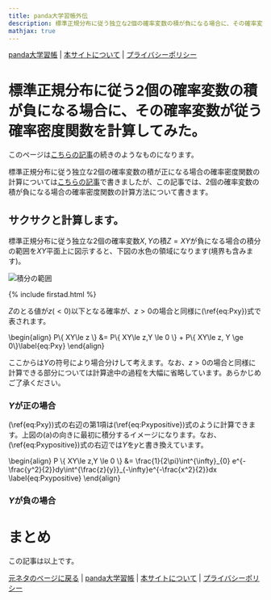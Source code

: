 ```yaml
---
title: panda大学習帳外伝
description: 標準正規分布に従う独立な2個の確率変数の積が負になる場合に、その確率変数が従う確率密度関数を計算してみた。
mathjax: true
---
```

[panda大学習帳](https://pandanote.info/) \| [本サイトについて](https://sidestory.pandanote.info/about/) \| [プライバシーポリシー](https://pandanote.info/?page_id=69)

# 標準正規分布に従う2個の確率変数の積が負になる場合に、その確率変数が従う確率密度関数を計算してみた。
このページは[こちらの記事](https://pandanote.info/?p=3657)の続きのようなものになります。

標準正規分布に従う独立な2個の確率変数の積が正になる場合の確率密度関数の計算については[こちらの記事](https://pandanote.info/?p=3657)で書きましたが、この記事では、2個の確率変数の積が負になる場合の確率密度関数の計算方法について書きます。

## サクサクと計算します。
標準正規分布に従う独立な2個の確率変数$X,Y$の積$Z=XY$が負になる場合の積分の範囲を$XY$平面上に図示すると、下図の水色の領域になります(境界も含みます)。

![積分の範囲]({{site.baseurl}}/img/product_of_normal_distribution_for_negative_number.png)

{% include firstad.html %}

$Z$のとる値が$z(<0)$以下となる確率が、$z>0$の場合と同様に(\ref{eq:Pxy})式で表されます。

\begin{align}
P\\\{ XY\le z \\\} &= P\\\{ XY\le z,Y \le 0 \\\} + P\\\{ XY\le z, Y \ge 0\\\}\label{eq:Pxy}
\end{align}

ここからは$Y$の符号により場合分けして考えます。なお、$z>0$の場合と同様に計算できる部分については計算途中の過程を大幅に省略しています。あらかじめご了承ください。
### $Y$が正の場合
(\ref{eq:Pxy})式の右辺の第1項は(\ref{eq:Pxypositive})式のように計算できます。上図の(a)の向きに最初に積分するイメージになります。なお、(\ref{eq:Pxypositive})式の右辺では$Y$を$y$と書き換えています。

\begin{align}
P \\\{ XY\le z,Y \le 0 \\\} &= \frac{1}{2\pi}\int^{\infty}\_{0} e^{-\frac{y^2}{2}}dy\int^{\frac{z}{y}}\_{-\infty}e^{-\frac{x^2}{2}}dx \label{eq:Pxypositive}
\end{align}

### $Y$が負の場合
# まとめ
この記事は以上です。

[元ネタのページに戻る](https://pandanote.info/?p=3657) \| [panda大学習帳](https://pandanote.info/) \| [本サイトについて](https://sidestory.pandanote.info/about/) \| [プライバシーポリシー](https://pandanote.info/?page_id=69)

